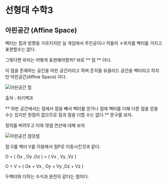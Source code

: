 # 선형대 수학3

## 아핀공간 (Affine Space)


벡터는 힘과 방향을 가르키지만 실 게임에서 주인공이나 적들의 ㅊ위치를 벡터를 가지고 표현할수는 없다.

그렇다면 위치는 어떻게 표현해야할까? 바로 ** 점 ** 이다.

이 점을 존재하는 공간을 아핀 공간이라고 하며 흔히들 유클리드 공간을 벡터라고 하지만 아핀공간(Affine Space) 이다.

![아핀공간 점](https://github.com/rinechran/programLab/blob/master/Linearity/img/AffineSpacePoint.png)

출처 : 위키백과

** 아핀 공간에서는 점에서 점을 빼서 벡터를 얻거나 점에 벡터를 더해 다른 점을 얻을 수는 있지만 원점이 없으므로 점과 점을 더할 수는 없다.** 문구를 보자.

정의를 버려두고 터와 뎃셈 연산에 대해 보자

![아핀공간 점덧셈 ](https://github.com/rinechran/programLab/blob/master/Linearity/img/ApointAddvector.png)

점 O를 벡터 V를 이용헤서 점P로 이동시킨것과 같다.

O = ( Ox , Oy ,Oz )  = ( Vx , Vy ,Vz )

O + V = ( Ox + Vx , Oy + Vy ,Oz + Vz )

두벡터와 더하는 수식과 완전히 같다는 점이다.